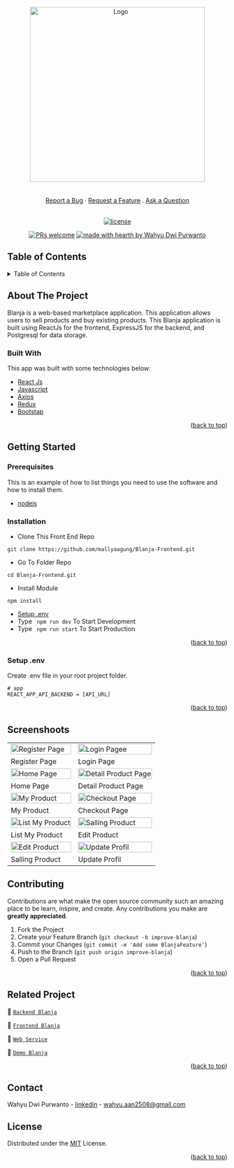 <div id="top"></div>

<!-- PROJECT LOGO -->
<br />
<div align="center">
 <a href="https://github.com/wahyuwww/Blanja-Frontend.git">
    <img src="https://lh3.googleusercontent.com/d/13oL_tdqAFzcRVAPIk0lWpAuGZQ1Dmj4d" alt="Logo" width="400px">
  </a>
 </div>
 <div align="center">
  <br />
  <br />
  <a href="https://github.com/dec0dOS/amazing-github-template/issues/new?assignees=&labels=bug&template=01_BUG_REPORT.md&title=bug%3A+">Report a Bug</a>
  ·
  <a href="https://github.com/dec0dOS/amazing-github-template/issues/new?assignees=&labels=enhancement&template=02_FEATURE_REQUEST.md&title=feat%3A+">Request a Feature</a>
  .
  <a href="https://github.com/dec0dOS/amazing-github-template/discussions">Ask a Question</a>
</div>


<div align="center">
<br />

[![license](https://img.shields.io/github/license/dec0dOS/amazing-github-template.svg?style=flat-square)](LICENSE)

[![PRs welcome](https://img.shields.io/badge/PRs-welcome-ff69b4.svg?style=flat-square)](https://github.com/wahyuwww/)
[![made with hearth by Wahyu Dwi Purwanto](https://img.shields.io/badge/made%20with%20%E2%99%A5%20by-Wahyu-ff1414.svg?style=flat-square)](https://github.com/wahyuwww/)

</div>
<!-- TABLE OF CONTENTS -->

## Table of Contents

<details>
  <summary>Table of Contents</summary>
  <ol>
    <li>
      <a href="#about-the-project">About The Project</a>
      <ul>
        <li><a href="#built-with">Built With</a></li>
      </ul>
    </li>
    <li>
      <a href="#getting-started">Getting Started</a>
      <ul>
        <li><a href="#prerequisites">Prerequisites</a></li>
        <li><a href="#installation">Installation</a></li>
        <li><a href="#setup-env-example">Setup .env example</a></li>
      </ul>
    </li>
    <li><a href="#screenshoots">Screenshots</a></li>
    <li><a href="#contributing">Contributing</a></li>
    <li><a href="#related-project">Related Project</a></li>
    <li><a href="#contact">Contact</a></li>
    <li><a href="#license">License</a></li>
  </ol>
</details>

<!-- ABOUT THE PROJECT -->

## About The Project

Blanja is a web-based marketplace application. This application allows users to sell products and buy existing products. This Blanja application is built using ReactJs for the frontend, ExpressJS for the backend, and Postgresql for data storage.

### Built With

This app was built with some technologies below:

- [React Js](https://reactjs.org/)
- [Javascript](https://www.javascript.com/)
- [Axios](https://axios-http.com/)
- [Redux](https://redux.js.org/)
- [Bootstap](https://getbootstrap.com)

<p align="right">(<a href="#top">back to top</a>)</p>

<!-- GETTING STARTED -->

## Getting Started

### Prerequisites

This is an example of how to list things you need to use the software and how to install them.

- [nodejs](https://nodejs.org/en/download/)

### Installation

- Clone This Front End Repo

```
git clone https://github.com/mallyaagung/Blanja-Frontend.git
```

- Go To Folder Repo

```
cd Blanja-Frontend.git
```

- Install Module

```
npm install
```

- <a href="#setup-env">Setup .env</a>
- Type ` npm run dev` To Start Development
- Type ` npm run start` To Start Production

<p align="right">(<a href="#top">back to top</a>)</p>

### Setup .env

Create .env file in your root project folder.

```
# app
REACT_APP_API_BACKEND = [API_URL]
```

<p align="right">(<a href="#top">back to top</a>)</p>

## Screenshoots
<p align="center" display=flex>
<table>
 
  <tr>
    <td><image src="./screenshoot/regis.png" alt="Register Page" width=100%></td>
    <td><image src="./screenshoot/loginfix.png" alt="Login Pagee" width=100%/></td>
  </tr>
   <tr>
    <td>Register Page</td>
    <td>Login Page</td>
  </tr>
  
  <tr>
    <td><image src="./screenshoot/home fix.png" alt="Home Page" width=100% ></td>
    <td><image src="./screenshoot/DETAILfix.png" alt="Detail Product Page" width=100%/></td>
  </tr>
  <tr>
    <td>Home Page</td>
    <td>Detail Product Page</td>
  </tr>

  <tr>
    <td><image src="./screenshoot/My products fix.png" alt="My Product" width=100%></td>
    <td><image src="./screenshoot/checkout fix.png" alt="Checkout Page" width=100%></td>
  </tr>
  <tr>
      <td>My Product</td>
      <td>Checkout Page</td>
  </tr>
  
  <tr>
    <td><image src="./screenshoot/list product.png" alt="List My Product" width=100%></td>
        <td><image src="./screenshoot/EDIT FIX.png" alt="Salling Product" width=100%></td>
  </tr>
  <tr>
      <td>List My Product</td>
       <td>Edit Product</td>
  </tr>
  
  <tr>
    <td><image src="./screenshoot/addproducts.png" alt="Edit Product" width=100%></td>
    <td><image src="./screenshoot/profil revisi fix.png" alt="Update Profil" width=100%></td>
  </tr>
  <tr>
      <td>Salling Product</td>
     <td>Update Profil</td>
  </tr>
</table>



## Contributing

Contributions are what make the open source community such an amazing place to be learn, inspire, and create. Any contributions you make are **greatly appreciated**.

1. Fork the Project
2. Create your Feature Branch (`git checkout -b improve-blanja`)
3. Commit your Changes (`git commit -m 'Add some BlanjaFeature'`)
4. Push to the Branch (`git push origin improve-blanja`)
5. Open a Pull Request

<p align="right">(<a href="#top">back to top</a>)</p>

## Related Project

:rocket: [`Backend Blanja`](https://github.com/wahyuwww/Blanja-Backend)

:rocket: [`Frontend Blanja`](https://github.com/wahyuwww/Blanja-Frontend)

:rocket: [`Web Service`](https://belanjain-aja.herokuapp.com/v1)

:rocket: [`Demo Blanja`](https://react-belanja.vercel.app/)


<p align="right">(<a href="#top">back to top</a>)</p>

## Contact

Wahyu Dwi Purwanto - [linkedin](https://www.linkedin.com/in/wahyu-dwi-purwanto/) - wahyu.aan2508@gmail.com

## License

Distributed under the [MIT](/LICENSE) License.

<p align="right">(<a href="#top">back to top</a>)</p>
